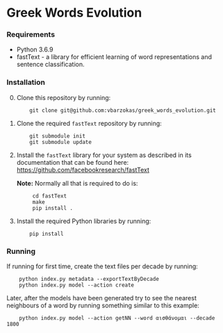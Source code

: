 # Greek Words Evolution

### Requirements
* Python 3.6.9
* fastText - a library for efficient learning of word representations and sentence classification.

### Installation
0. Clone this repository by running:

    ```
        git clone git@github.com:vbarzokas/greek_words_evolution.git
    ```
0. Clone the required `fastText` repository by running:

    ```
        git submodule init
        git submodule update
    ```
0. Install the `fastText` library for your system as described in its documentation that can be found here: https://github.com/facebookresearch/fastText

    **Note:** Normally all that is required to do is:
    
            cd fastText
            make
            pip install .
            
0. Install the required Python libraries by running:

    ```
        pip install
    ```

### Running
If running for first time, create the text files per decade by running:
    
        python index.py metadata --exportTextByDecade
        python index.py model --action create

Later, after the models have been generated try to see the nearest neighbours of a word by running something similar to this example:
    
        python index.py model --action getNN --word αισθάνομαι --decade 1800